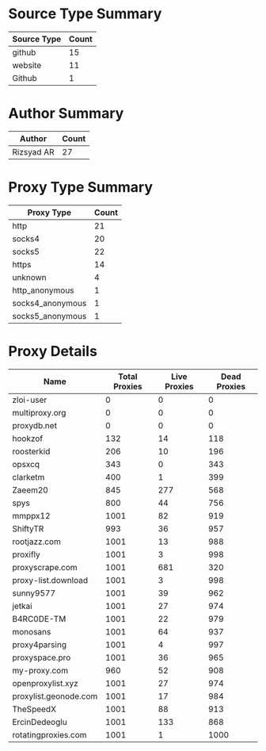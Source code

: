# Source Type Summary

| Source Type | Count |
|-------------|-------|
| github | 15 |
| website | 11 |
| Github | 1 |


# Author Summary

| Author | Count |
|--------|-------|
| Rizsyad AR | 27 |


# Proxy Type Summary

| Proxy Type | Count |
|------------|-------|
| http | 21 |
| socks4 | 20 |
| socks5 | 22 |
| https | 14 |
| unknown | 4 |
| http_anonymous | 1 |
| socks4_anonymous | 1 |
| socks5_anonymous | 1 |


# Proxy Details

| Name | Total Proxies | Live Proxies | Dead Proxies |
|------|---------------|--------------|---------------|
| zloi-user | 0 | 0 | 0 |
| multiproxy.org | 0 | 0 | 0 |
| proxydb.net | 0 | 0 | 0 |
| hookzof | 132 | 14 | 118 |
| roosterkid | 206 | 10 | 196 |
| opsxcq | 343 | 0 | 343 |
| clarketm | 400 | 1 | 399 |
| Zaeem20 | 845 | 277 | 568 |
| spys | 800 | 44 | 756 |
| mmppx12 | 1001 | 82 | 919 |
| ShiftyTR | 993 | 36 | 957 |
| rootjazz.com | 1001 | 13 | 988 |
| proxifly | 1001 | 3 | 998 |
| proxyscrape.com | 1001 | 681 | 320 |
| proxy-list.download | 1001 | 3 | 998 |
| sunny9577 | 1001 | 39 | 962 |
| jetkai | 1001 | 27 | 974 |
| B4RC0DE-TM | 1001 | 22 | 979 |
| monosans | 1001 | 64 | 937 |
| proxy4parsing | 1001 | 4 | 997 |
| proxyspace.pro | 1001 | 36 | 965 |
| my-proxy.com | 960 | 52 | 908 |
| openproxylist.xyz | 1001 | 27 | 974 |
| proxylist.geonode.com | 1001 | 17 | 984 |
| TheSpeedX | 1001 | 88 | 913 |
| ErcinDedeoglu | 1001 | 133 | 868 |
| rotatingproxies.com | 1001 | 1 | 1000 |
